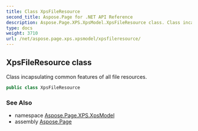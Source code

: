 ```yaml
---
title: Class XpsFileResource
second_title: Aspose.Page for .NET API Reference
description: Aspose.Page.XPS.XpsModel.XpsFileResource class. Class incapsulating common features of all file resources
type: docs
weight: 3710
url: /net/aspose.page.xps.xpsmodel/xpsfileresource/
---
```

## XpsFileResource class

Class incapsulating common features of all file resources.

```csharp
public class XpsFileResource
```

### See Also

* namespace [Aspose.Page.XPS.XpsModel](../../aspose.page.xps.xpsmodel/)
* assembly [Aspose.Page](../../)


